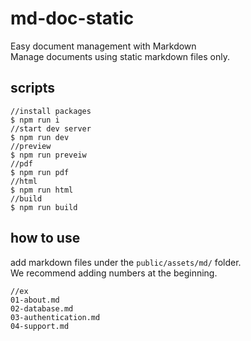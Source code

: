 # md-doc-static

Easy document management with Markdown  
Manage documents using static markdown files only.


## scripts

```
//install packages
$ npm run i
//start dev server
$ npm run dev
//preview 
$ npm run preveiw
//pdf
$ npm run pdf
//html
$ npm run html
//build
$ npm run build
```

## how to use

add markdown files under the ``` public/assets/md/ ``` folder.  
We recommend adding numbers at the beginning.

```
//ex
01-about.md
02-database.md
03-authentication.md
04-support.md

```